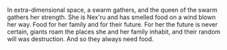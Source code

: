 In extra-dimensional space, a swarm gathers, and the queen of the swarm gathers her strength. She is Nex'ru and has smelled food on a wind blown her way. Food for her family and for their future. For her the future is never certain, giants roam the places she and her family inhabit, and their random will was destruction. And so they always need food. 
